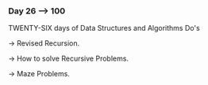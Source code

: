 ### Day 26 --> 100
TWENTY-SIX days of Data Structures and Algorithms
Do's

-> Revised Recursion.

-> How to solve Recursive Problems.

-> Maze Problems.
